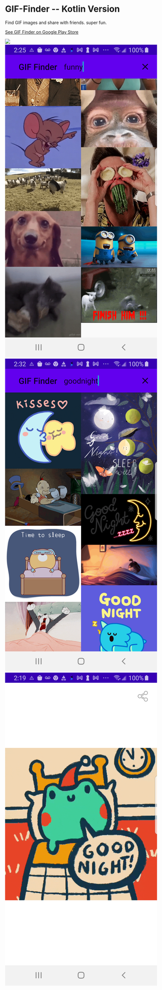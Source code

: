 # GIF-Finder -- Kotlin Version

Find GIF images and share with friends.  super fun.


[See GIF Finder on Google Play Store](https://play.google.com/store/apps/details?id=com.kk.android.fuzzy_waddle)


<img src="/JAVA/GIF-Finder-Java/external/screenshot_main2.png"/>


<img src="/JAVA/GIF-Finder-Java/external/screenshot_main4.png"/>


<img src="/JAVA/GIF-Finder-Java/external/screenshot_main6.png"/>


<img src="/JAVA/GIF-Finder-Java/external/screenshot_details2.png"/>

